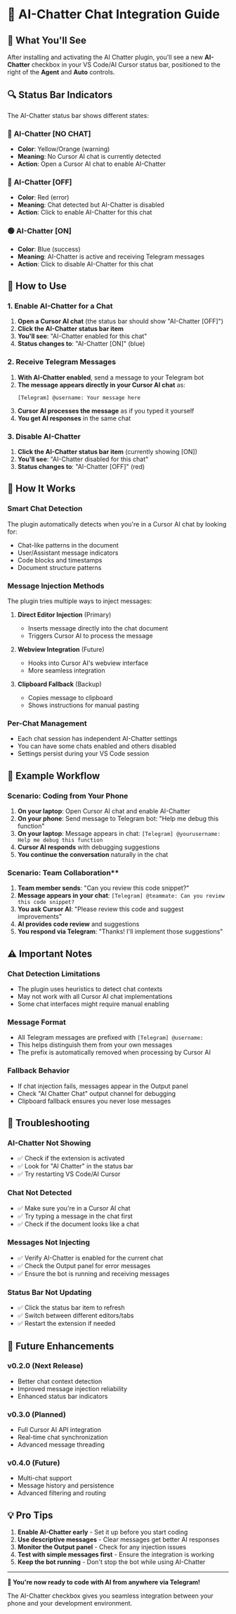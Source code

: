 # 💬 AI-Chatter Chat Integration Guide

## 🎯 What You'll See

After installing and activating the AI Chatter plugin, you'll see a new **AI-Chatter** checkbox in your VS Code/AI Cursor status bar, positioned to the right of the **Agent** and **Auto** controls.

## 🔍 Status Bar Indicators

The AI-Chatter status bar shows different states:

### 📱 **AI-Chatter [NO CHAT]**
- **Color**: Yellow/Orange (warning)
- **Meaning**: No Cursor AI chat is currently detected
- **Action**: Open a Cursor AI chat to enable AI-Chatter

### 🔴 **AI-Chatter [OFF]**
- **Color**: Red (error)
- **Meaning**: Chat detected but AI-Chatter is disabled
- **Action**: Click to enable AI-Chatter for this chat

### 🟢 **AI-Chatter [ON]**
- **Color**: Blue (success)
- **Meaning**: AI-Chatter is active and receiving Telegram messages
- **Action**: Click to disable AI-Chatter for this chat

## 🚀 How to Use

### 1. **Enable AI-Chatter for a Chat**

1. **Open a Cursor AI chat** (the status bar should show "AI-Chatter [OFF]")
2. **Click the AI-Chatter status bar item**
3. **You'll see**: "AI-Chatter enabled for this chat"
4. **Status changes to**: "AI-Chatter [ON]" (blue)

### 2. **Receive Telegram Messages**

1. **With AI-Chatter enabled**, send a message to your Telegram bot
2. **The message appears directly in your Cursor AI chat** as:
   ```
   [Telegram] @username: Your message here
   ```
3. **Cursor AI processes the message** as if you typed it yourself
4. **You get AI responses** in the same chat

### 3. **Disable AI-Chatter**

1. **Click the AI-Chatter status bar item** (currently showing [ON])
2. **You'll see**: "AI-Chatter disabled for this chat"
3. **Status changes to**: "AI-Chatter [OFF]" (red)

## 🔧 How It Works

### **Smart Chat Detection**
The plugin automatically detects when you're in a Cursor AI chat by looking for:
- Chat-like patterns in the document
- User/Assistant message indicators
- Code blocks and timestamps
- Document structure patterns

### **Message Injection Methods**
The plugin tries multiple ways to inject messages:

1. **Direct Editor Injection** (Primary)
   - Inserts message directly into the chat document
   - Triggers Cursor AI to process the message

2. **Webview Integration** (Future)
   - Hooks into Cursor AI's webview interface
   - More seamless integration

3. **Clipboard Fallback** (Backup)
   - Copies message to clipboard
   - Shows instructions for manual pasting

### **Per-Chat Management**
- Each chat session has independent AI-Chatter settings
- You can have some chats enabled and others disabled
- Settings persist during your VS Code session

## 📱 Example Workflow

### **Scenario**: Coding from Your Phone

1. **On your laptop**: Open Cursor AI chat and enable AI-Chatter
2. **On your phone**: Send message to Telegram bot: "Help me debug this function"
3. **On your laptop**: Message appears in chat: `[Telegram] @yourusername: Help me debug this function`
4. **Cursor AI responds** with debugging suggestions
5. **You continue the conversation** naturally in the chat

### **Scenario**: Team Collaboration**

1. **Team member sends**: "Can you review this code snippet?"
2. **Message appears in your chat**: `[Telegram] @teammate: Can you review this code snippet?`
3. **You ask Cursor AI**: "Please review this code and suggest improvements"
4. **AI provides code review** and suggestions
5. **You respond via Telegram**: "Thanks! I'll implement those suggestions"

## ⚠️ Important Notes

### **Chat Detection Limitations**
- The plugin uses heuristics to detect chat contexts
- May not work with all Cursor AI chat implementations
- Some chat interfaces might require manual enabling

### **Message Format**
- All Telegram messages are prefixed with `[Telegram] @username:`
- This helps distinguish them from your own messages
- The prefix is automatically removed when processing by Cursor AI

### **Fallback Behavior**
- If chat injection fails, messages appear in the Output panel
- Check "AI Chatter Chat" output channel for debugging
- Clipboard fallback ensures you never lose messages

## 🐛 Troubleshooting

### **AI-Chatter Not Showing**
- ✅ Check if the extension is activated
- ✅ Look for "AI Chatter" in the status bar
- ✅ Try restarting VS Code/AI Cursor

### **Chat Not Detected**
- ✅ Make sure you're in a Cursor AI chat
- ✅ Try typing a message in the chat first
- ✅ Check if the document looks like a chat

### **Messages Not Injecting**
- ✅ Verify AI-Chatter is enabled for the current chat
- ✅ Check the Output panel for error messages
- ✅ Ensure the bot is running and receiving messages

### **Status Bar Not Updating**
- ✅ Click the status bar item to refresh
- ✅ Switch between different editors/tabs
- ✅ Restart the extension if needed

## 🔮 Future Enhancements

### **v0.2.0** (Next Release)
- Better chat context detection
- Improved message injection reliability
- Enhanced status bar indicators

### **v0.3.0** (Planned)
- Full Cursor AI API integration
- Real-time chat synchronization
- Advanced message threading

### **v0.4.0** (Future)
- Multi-chat support
- Message history and persistence
- Advanced filtering and routing

## 💡 Pro Tips

1. **Enable AI-Chatter early** - Set it up before you start coding
2. **Use descriptive messages** - Clear messages get better AI responses
3. **Monitor the Output panel** - Check for any injection issues
4. **Test with simple messages first** - Ensure the integration is working
5. **Keep the bot running** - Don't stop the bot while using AI-Chatter

---

**🎉 You're now ready to code with AI from anywhere via Telegram!**

The AI-Chatter checkbox gives you seamless integration between your phone and your development environment.
